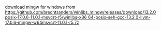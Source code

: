 download mingw for windows from https://github.com/brechtsanders/winlibs_mingw/releases/download/13.2.0posix-17.0.6-11.0.1-msvcrt-r5/winlibs-x86_64-posix-seh-gcc-13.2.0-llvm-17.0.6-mingw-w64msvcrt-11.0.1-r5.7z
